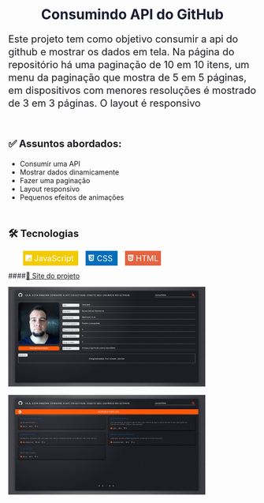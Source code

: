 # <center style="color:#1b1c31;"> Consumindo API do GitHub </center>

<p style="color:#1b1c21;font-size:20px;line-height:1.3"> Este projeto tem como objetivo consumir a api do github e mostrar os dados em tela. Na página do repositório há uma paginação de 10 em 10 itens, um menu da paginação que mostra de 5 em 5 páginas, em dispositivos com menores resoluções é mostrado de 3 em 3 páginas. O layout é responsivo</p>
<br>

 <p style="color:#1b1c21;font-size:20px;font-weight:bold">✅ Assuntos abordados:</p>

* Consumir uma API
* Mostrar dados dinamicamente
* Fazer uma paginação
* Layout responsivo
* Pequenos efeitos de animações
<br>
<p style="color:#1b1c21;font-size:20px;font-weight:bold"> 🛠 Tecnologias </p>

<span style="font-size:16px;background-color:#f3cb05;color:#fff;padding:5px;margin-left:30px">
<svg role="img" viewBox="0 0 24 24" xmlns="http://www.w3.org/2000/svg" style="height:13px"><path fill="#fff" d="M0 0h24v24H0V0zm22.034 18.276c-.175-1.095-.888-2.015-3.003-2.873-.736-.345-1.554-.585-1.797-1.14-.091-.33-.105-.51-.046-.705.15-.646.915-.84 1.515-.66.39.12.75.42.976.9 1.034-.676 1.034-.676 1.755-1.125-.27-.42-.404-.601-.586-.78-.63-.705-1.469-1.065-2.834-1.034l-.705.089c-.676.165-1.32.525-1.71 1.005-1.14 1.291-.811 3.541.569 4.471 1.365 1.02 3.361 1.244 3.616 2.205.24 1.17-.87 1.545-1.966 1.41-.811-.18-1.26-.586-1.755-1.336l-1.83 1.051c.21.48.45.689.81 1.109 1.74 1.756 6.09 1.666 6.871-1.004.029-.09.24-.705.074-1.65l.046.067zm-8.983-7.245h-2.248c0 1.938-.009 3.864-.009 5.805 0 1.232.063 2.363-.138 2.711-.33.689-1.18.601-1.566.48-.396-.196-.597-.466-.83-.855-.063-.105-.11-.196-.127-.196l-1.825 1.125c.305.63.75 1.172 1.324 1.517.855.51 2.004.675 3.207.405.783-.226 1.458-.691 1.811-1.411.51-.93.402-2.07.397-3.346.012-2.054 0-4.109 0-6.179l.004-.056z"></path></svg> JavaScript </span>

<span style="font-size:16px;background-color:#006ebb;color:#fff;padding:5px;margin-left:15px">
<svg role="img" viewBox="0 0 24 24" xmlns="http://www.w3.org/2000/svg" style="height:13px"><path fill="#fff" d="M1.5 0h21l-1.91 21.563L11.977 24l-8.565-2.438L1.5 0zm17.09 4.413L5.41 4.41l.213 2.622 10.125.002-.255 2.716h-6.64l.24 2.573h6.182l-.366 3.523-2.91.804-2.956-.81-.188-2.11h-2.61l.29 3.855L12 19.288l5.373-1.53L18.59 4.414z"></path></svg> CSS </span>

<span style="font-size:16px;background-color:#e46441;color:#fff;padding:5px;margin-left:15px">
<svg role="img" viewBox="0 0 24 24" xmlns="http://www.w3.org/2000/svg" style="height:13px"><path fill="#fff" d="M1.5 0h21l-1.91 21.563L11.977 24l-8.564-2.438L1.5 0zm7.031 9.75l-.232-2.718 10.059.003.23-2.622L5.412 4.41l.698 8.01h9.126l-.326 3.426-2.91.804-2.955-.81-.188-2.11H6.248l.33 4.171L12 19.351l5.379-1.443.744-8.157H8.531z"></path></svg></svg> HTML </span>

<br>
<br>
####<a href="https://rene3dm.github.io/ConsumindoApi/">🔗 Site do projeto</a>
<br>
<p><img src="./readme/img01.jpg" width=400></p>
<p><img src="./readme/img02.jpg" width=400></p>


